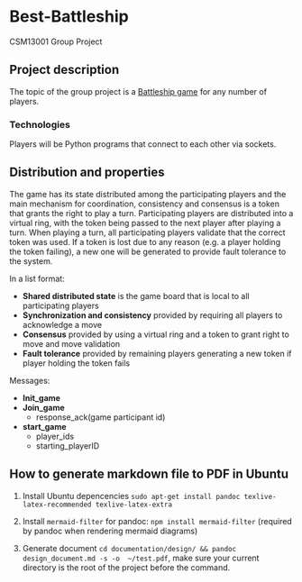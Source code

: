 # Best-Battleship

CSM13001 Group Project

## Project description

The topic of the group project is a [Battleship game](<https://en.wikipedia.org/wiki/Battleship_(game)>) for any number of players.

### Technologies

Players will be Python programs that connect to each other via sockets.

## Distribution and properties

The game has its state distributed among the participating players and the main mechanism for coordination, consistency and consensus is a token that grants the right to play a turn.
Participating players are distributed into a virtual ring, with the token being passed to the next player
after playing a turn. When playing a turn, all participating players validate that the correct token was used. If a token is lost due to any reason (e.g. a player holding the token failing), a new one will be generated to provide fault tolerance to the system.

In a list format:

- **Shared distributed state** is the game board that is local to all participating players
- **Synchronization and consistency** provided by requiring all players to acknowledge a move
- **Consensus** provided by using a virtual ring and a token to grant right to move and move validation
- **Fault tolerance** provided by remaining players generating a new token if player holding the token fails

Messages:

- **Init_game**
- **Join_game**
  - response_ack(game participant id)
- **start_game**
  - player_ids
  - starting_playerID

## How to generate markdown file to PDF in Ubuntu

1. Install Ubuntu depencencies `sudo apt-get install pandoc texlive-latex-recommended texlive-latex-extra`

2. Install `mermaid-filter` for pandoc: `npm install mermaid-filter` (required by pandoc when rendering mermaid diagrams)

3. Generate document `cd documentation/design/ && pandoc design_document.md -s -o  ~/test.pdf`, make sure your current directory is the root of the project before the command.
